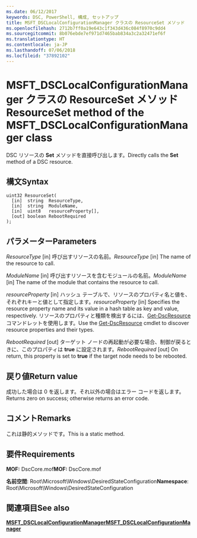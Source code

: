 ```yaml
---
ms.date: 06/12/2017
keywords: DSC, PowerShell, 構成, セットアップ
title: MSFT_DSCLocalConfigurationManager クラスの ResourceSet メソッド
ms.openlocfilehash: 2712b7ff0a19e643c1f343d436c084f8970c9dd4
ms.sourcegitcommit: 8b076ebde7ef971d7465bab834a3c2a32471ef6f
ms.translationtype: HT
ms.contentlocale: ja-JP
ms.lasthandoff: 07/06/2018
ms.locfileid: "37892102"
---
```

# <a name="resourceset-method-of-the-msftdsclocalconfigurationmanager-class"></a><span data-ttu-id="1417b-103">MSFT_DSCLocalConfigurationManager クラスの ResourceSet メソッド</span><span class="sxs-lookup"><span data-stu-id="1417b-103">ResourceSet method of the MSFT_DSCLocalConfigurationManager class</span></span>

<span data-ttu-id="1417b-104">DSC リソースの **Set** メソッドを直接呼び出します。</span><span class="sxs-lookup"><span data-stu-id="1417b-104">Directly calls the **Set** method of a DSC resource.</span></span>

## <a name="syntax"></a><span data-ttu-id="1417b-105">構文</span><span class="sxs-lookup"><span data-stu-id="1417b-105">Syntax</span></span>

```mof
uint32 ResourceSet(
  [in]  string  ResourceType,
  [in]  string  ModuleName,
  [in]  uint8   resourceProperty[],
  [out] boolean RebootRequired
);
```

## <a name="parameters"></a><span data-ttu-id="1417b-106">パラメーター</span><span class="sxs-lookup"><span data-stu-id="1417b-106">Parameters</span></span>

<span data-ttu-id="1417b-107">*ResourceType* \[in\] 呼び出すリソースの名前。</span><span class="sxs-lookup"><span data-stu-id="1417b-107">*ResourceType* \[in\] The name of the resource to call.</span></span>

<span data-ttu-id="1417b-108">*ModuleName* \[in\] 呼び出すリソースを含むモジュールの名前。</span><span class="sxs-lookup"><span data-stu-id="1417b-108">*ModuleName* \[in\] The name of the module that contains the resource to call.</span></span>

<span data-ttu-id="1417b-109">*resourceProperty* \[in\] ハッシュ テーブルで、リソースのプロパティ名と値を、それぞれキーと値として指定します。</span><span class="sxs-lookup"><span data-stu-id="1417b-109">*resourceProperty* \[in\] Specifies the resource property name and its value in a hash table as key and value, respectively.</span></span> <span data-ttu-id="1417b-110">リソースのプロパティと種類を検出するには、[Get-DscResource](/powershell/module/PSDesiredStateConfiguration/Get-DscResource) コマンドレットを使用します。</span><span class="sxs-lookup"><span data-stu-id="1417b-110">Use the [Get-DscResource](/powershell/module/PSDesiredStateConfiguration/Get-DscResource) cmdlet to discover resource properties and their types.</span></span>

<span data-ttu-id="1417b-111">*RebootRequired* \[out\] ターゲット ノードの再起動が必要な場合、制御が戻るときに、このプロパティは **true** に設定されます。</span><span class="sxs-lookup"><span data-stu-id="1417b-111">*RebootRequired* \[out\] On return, this property is set to **true** if the target node needs to be rebooted.</span></span>

## <a name="return-value"></a><span data-ttu-id="1417b-112">戻り値</span><span class="sxs-lookup"><span data-stu-id="1417b-112">Return value</span></span>

<span data-ttu-id="1417b-113">成功した場合は 0 を返します。それ以外の場合はエラー コードを返します。</span><span class="sxs-lookup"><span data-stu-id="1417b-113">Returns zero on success; otherwise returns an error code.</span></span>

## <a name="remarks"></a><span data-ttu-id="1417b-114">コメント</span><span class="sxs-lookup"><span data-stu-id="1417b-114">Remarks</span></span>

<span data-ttu-id="1417b-115">これは静的メソッドです。</span><span class="sxs-lookup"><span data-stu-id="1417b-115">This is a static method.</span></span>

## <a name="requirements"></a><span data-ttu-id="1417b-116">要件</span><span class="sxs-lookup"><span data-stu-id="1417b-116">Requirements</span></span>

<span data-ttu-id="1417b-117">**MOF:** DscCore.mof</span><span class="sxs-lookup"><span data-stu-id="1417b-117">**MOF:** DscCore.mof</span></span>

<span data-ttu-id="1417b-118">**名前空間**: Root\Microsoft\Windows\DesiredStateConfiguration</span><span class="sxs-lookup"><span data-stu-id="1417b-118">**Namespace**: Root\Microsoft\Windows\DesiredStateConfiguration</span></span>

## <a name="see-also"></a><span data-ttu-id="1417b-119">関連項目</span><span class="sxs-lookup"><span data-stu-id="1417b-119">See also</span></span>

[<span data-ttu-id="1417b-120">**MSFT_DSCLocalConfigurationManager**</span><span class="sxs-lookup"><span data-stu-id="1417b-120">**MSFT_DSCLocalConfigurationManager**</span></span>](msft-dsclocalconfigurationmanager.md)